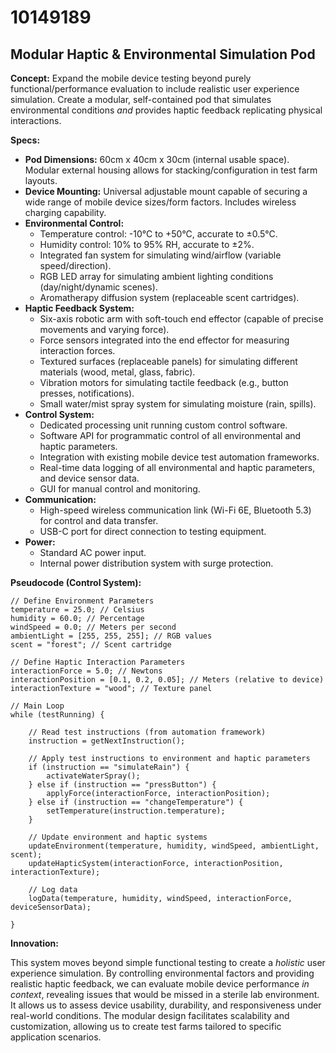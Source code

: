 # 10149189

## Modular Haptic & Environmental Simulation Pod

**Concept:** Expand the mobile device testing beyond purely functional/performance evaluation to include realistic user experience simulation. Create a modular, self-contained pod that simulates environmental conditions *and* provides haptic feedback replicating physical interactions.

**Specs:**

*   **Pod Dimensions:** 60cm x 40cm x 30cm (internal usable space). Modular external housing allows for stacking/configuration in test farm layouts.
*   **Device Mounting:** Universal adjustable mount capable of securing a wide range of mobile device sizes/form factors. Includes wireless charging capability.
*   **Environmental Control:**
    *   Temperature control: -10°C to +50°C, accurate to ±0.5°C.
    *   Humidity control: 10% to 95% RH, accurate to ±2%.
    *   Integrated fan system for simulating wind/airflow (variable speed/direction).
    *   RGB LED array for simulating ambient lighting conditions (day/night/dynamic scenes).
    *   Aromatherapy diffusion system (replaceable scent cartridges).
*   **Haptic Feedback System:**
    *   Six-axis robotic arm with soft-touch end effector (capable of precise movements and varying force).
    *   Force sensors integrated into the end effector for measuring interaction forces.
    *   Textured surfaces (replaceable panels) for simulating different materials (wood, metal, glass, fabric).
    *   Vibration motors for simulating tactile feedback (e.g., button presses, notifications).
    *   Small water/mist spray system for simulating moisture (rain, spills).
*   **Control System:**
    *   Dedicated processing unit running custom control software.
    *   Software API for programmatic control of all environmental and haptic parameters.
    *   Integration with existing mobile device test automation frameworks.
    *   Real-time data logging of all environmental and haptic parameters, and device sensor data.
    *   GUI for manual control and monitoring.
*   **Communication:**
    *   High-speed wireless communication link (Wi-Fi 6E, Bluetooth 5.3) for control and data transfer.
    *   USB-C port for direct connection to testing equipment.
*   **Power:**
    *   Standard AC power input.
    *   Internal power distribution system with surge protection.

**Pseudocode (Control System):**

```
// Define Environment Parameters
temperature = 25.0; // Celsius
humidity = 60.0; // Percentage
windSpeed = 0.0; // Meters per second
ambientLight = [255, 255, 255]; // RGB values
scent = "forest"; // Scent cartridge

// Define Haptic Interaction Parameters
interactionForce = 5.0; // Newtons
interactionPosition = [0.1, 0.2, 0.05]; // Meters (relative to device)
interactionTexture = "wood"; // Texture panel

// Main Loop
while (testRunning) {

    // Read test instructions (from automation framework)
    instruction = getNextInstruction();

    // Apply test instructions to environment and haptic parameters
    if (instruction == "simulateRain") {
        activateWaterSpray();
    } else if (instruction == "pressButton") {
        applyForce(interactionForce, interactionPosition);
    } else if (instruction == "changeTemperature") {
        setTemperature(instruction.temperature);
    }

    // Update environment and haptic systems
    updateEnvironment(temperature, humidity, windSpeed, ambientLight, scent);
    updateHapticSystem(interactionForce, interactionPosition, interactionTexture);

    // Log data
    logData(temperature, humidity, windSpeed, interactionForce, deviceSensorData);

}
```

**Innovation:**

This system moves beyond simple functional testing to create a *holistic* user experience simulation.  By controlling environmental factors and providing realistic haptic feedback, we can evaluate mobile device performance *in context*, revealing issues that would be missed in a sterile lab environment. It allows us to assess device usability, durability, and responsiveness under real-world conditions.  The modular design facilitates scalability and customization, allowing us to create test farms tailored to specific application scenarios.
